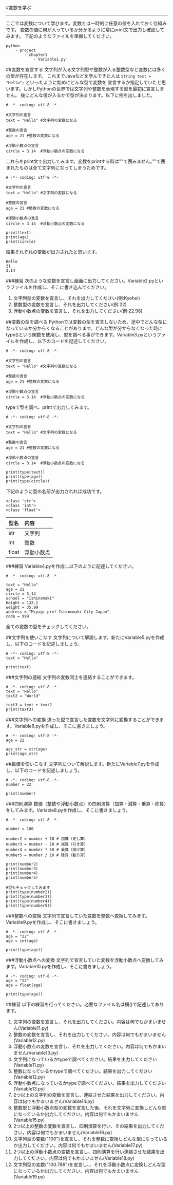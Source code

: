 #変数を学ぶ
* * * * *
ここでは変数について学びます。変数とは一時的に任意の値を入れておく仕組みです。
変数の値に何が入っているか分かるように常にprint文で出力し確認してみます。
下記のようなファイルを準備してください。

```
python 
    - project
        - chapter1
            - Variable1.py
```

##変数を宣言する
文字列が入る文字列型や整数が入る整数型など変数には多くの型が存在します。
これまでJavaなどを学んできた人は ```String text = "Hello";``` といったように始めにどんな型で変数を
宣言するか指定していたと思います。しかしPythonの世界では文字列や整数を表現する型を最初に宣言しません。
後にどんな値が入るかで型が決まります。以下に例を出しました。

```
# -*- coding: utf-8 -*-

#文字列の宣言
text = "Hello" #文字列の変数になる

#整数の宣言
age = 21 #整数の変数になる

#浮動小数点の宣言
circle = 3.14  #浮動小数点の変数になる
```

これらをprint文で出力してみます。変数をprintする時は""で囲みません。””で囲まれたものは全て文字列になってしまうためです。

```
# -*- coding: utf-8 -*-

#文字列の宣言
text = "Hello" #文字列の変数になる

#整数の宣言
age = 21 #整数の変数になる

#浮動小数点の宣言
circle = 3.14  #浮動小数点の変数になる

print(text)
print(age)
print(circle)
```

結果それぞれの変数が出力されたと思います。

```
Hello
21
3.14
```

###練習
次のような変数を宣言し画面に出力してください。Variable2.pyというファイルを作成し、そこに書き込んでください。

1. 文字列型の変数を宣言し、それを出力してください(例:Kyohei)
2. 整数型の変数を宣言し、それを出力してください(例:22)
3. 浮動小数点の変数を宣言し、それを出力してください(例:22.98)

##変数の型を調べる
Pythonでは変数の型を宣言しないため、途中でどんな型になっているか分からくなることがあります。どんな型が分からなくなった時に
type()という関数を使用し、型を調べる事ができます。Variable3.pyというファイルを作成し、以下のコードを記述してください。

```
# -*- coding: utf-8 -*-

#文字列の宣言
text = "Hello" #文字列の変数になる

#整数の宣言
age = 21 #整数の変数になる

#浮動小数点の宣言
circle = 3.14  #浮動小数点の変数になる
```

typeで型を調べ、printで出力してみます。

```
# -*- coding: utf-8 -*-

#文字列の宣言
text = "Hello" #文字列の変数になる

#整数の宣言
age = 21 #整数の変数になる

#浮動小数点の宣言
circle = 3.14  #浮動小数点の変数になる

print(type(text))
print(type(age))
print(type(circle))
```

下記のように型の名前が出力されれば成功です。

```
<class 'str'>
<class 'int'>
<class 'float'>
```

|型名|内容|
|:--|:--|
|str|文字列|
|int|整数|
|float|浮動小数点|

###練習
Variable4.pyを作成し以下のように記述してください。

```
# -*- coding: utf-8 -*-

text = "Hello"
age = 21 
circle = 3.14 
school = "Ishinomaki"
height = 132.1
weight = 35.99
address = "Miyagi pref Ishinomaki City Japan"
code = 999
```

全ての変数の型をチェックしてください。

##文字列を使いこなす
文字列について解説します。新たにVariable5.pyを作成し、以下のコードを記述しましょう。

```
# -*- coding: utf-8 -*-
text = "Hello"

print(text)
```

###文字列の連結
文字列の変数同士を連結することができます。

```
# -*- coding: utf-8 -*-
text = "Hello"
text2 = "World"

text3 = text + text2
print(text3)
```

###文字列への変換
違った型で宣言した変数を文字列に変換することができます。Variable6.pyを作成し、そこに書きましょう。

```
# -*- coding: utf-8 -*-
age = 22

age_str = str(age)
print(age_str)
```

##数値を使いこなす
文字列について解説します。新たにVariable7.pyを作成し、以下のコードを記述しましょう。

```
# -*- coding: utf-8 -*-
number = 22

print(number)
```

###四則演算
数値（整数や浮動小数点）の四則演算（加算・減算・乗算・除算）をしてみます。Variable8.pyを作成し、そこに書きましょう。

```
# -*- coding: utf-8 -*- 

number = 100

number2 = number + 10 # 加算（足し算）
number3 = number - 10 # 減算（引き算）
number4 = number * 10 # 乗算（掛け算）
number5 = number / 10 # 除算（割り算）

print(number2)
print(number3)
print(number4)
print(number5)

#型もチェックしてみます
print(type(number2))
print(type(number3))
print(type(number4))
print(type(number5))
```

###整数への変換
文字列で宣言していた変数を整数へ変換してみます。Variable9.pyを作成し、そこに書きましょう。

```
# -*- coding: utf-8 -*- 
age = "22"
age = int(age)

print(type(age))
```

###浮動小数点への変換
文字列で宣言していた変数を浮動小数点へ変換してみます。Variable10.pyを作成し、そこに書きましょう。

```
# -*- coding: utf-8 -*- 
age = "22"
age = float(age)

print(type(age))
```

##練習
以下の練習を行ってください。必要なファイル名は横()で記述してあります。

1. 文字列の変数を宣言し、それを出力してください。内容は何でもかまいません(Variable11.py)
2. 整数の変数を宣言し、それを出力してください。内容は何でもかまいません(Variable12.py)
3. 浮動小数点の変数を宣言し、それを出力してください。内容は何でもかまいません(Variable13.py)
4. 文字列になっているかtypeで調べてください。結果を出力してください(Variable11.py)
5. 整数になっているかtypeで調べてください。結果を出力してください(Variable12.py)
6. 浮動小数点になっているかtypeで調べてください。結果を出力してください(Variable13.py)
7. 2つ以上の文字列の変数を宣言し、連結させた結果を出力してください。内容は何でもかまいません(Variable14.py)
8. 整数型と浮動小数点型の変数を宣言した後、それを文字列に変換しどんな型になっているか出力してください。内容は何でもかまいません(Variable15.py)
9. 2つ以上の整数の変数を宣言し、四則演算を行い、その結果を出力してください。内容は何でもかまいません(Variable16.py)
10. 文字列型の変数("100")を宣言し、それを整数に変換しどんな型になっているか出力してください。内容は何でもかまいません(Variable17.py)
11. 2つ以上の浮動小数点の変数を宣言し、四則演算を行い連結させた結果を出力してください。内容は何でもかまいません(Variable18.py)
12. 文字列型の変数("100.789")を宣言し、、それを浮動小数点に変換しどんな型になっているか出力してください。内容は何でもかまいません(Variable19.py)